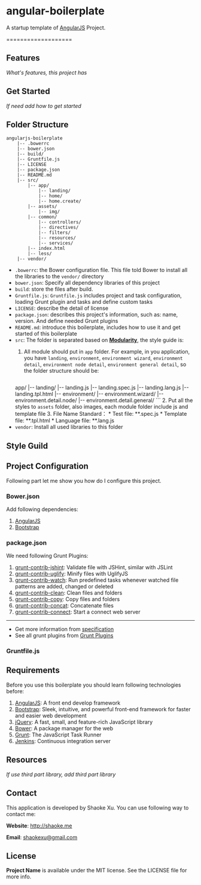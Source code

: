# angular-boilerplate

A startup template of [AngularJS](http://angularjs.org) Project.

===================

## Features
_What's features, this project has_

## Get Started
_If need add how to get started_

## Folder Structure


```
angularjs-boilerplate
    |-- .bowerrc
    |-- bower.json
    |-- build/
    |-- Gruntfile.js
    |-- LICENSE
    |-- package.json
    |-- README.md
    |-- src/
        |-- app/
            |-- landing/
            |-- home/
            |-- home.create/
        |-- assets/
            |-- img/
        |-- common/
            |-- controllers/
            |-- directives/
            |-- filters/
            |-- resources/
            |-- services/
        |-- index.html
        |-- less/
    |-- vendor/
```

*  `.bowerrc`: the Bower configuration file. This file told Bower to install all the libraries to the `vendor/` directory
*  `bower.json`: Specify all dependency libraries of this project
*  `build`: store the files after build.
*  `Gruntfile.js`: `Gruntfile.js` includes project and task configuration, loading Grunt plugin and tasks and define custom tasks
*  `LICENSE`: describe the detail of license
*  `package.json`: describes this project's information, such as: name, version. And define needed Grunt plugins
* `README.md`:  introduce this boilerplate, includes how to use it and get started of this boilerplate
* `src`: The folder is separated based on [__Modularity__](http://cliffmeyers.com/blog/2013/4/21/code-organization-angularjs-javascript), the style guide is:
    1. All  module should put in `app` folder. For example, in you application, you have `landing`, `environment`, `environment wizard`, `environment detail`, `environment node detail`, `environment general detail`, so the folder structure should be: 

        ```
    app/
        |-- landing/
            |-- landing.js
            |-- landing.spec.js
            |-- landing.lang.js
            |-- landing.tpl.html
        |-- environment/
        |-- environment.wizard/
        |-- environment.detail.node/
        |-- environment.detail.general/
        ```
    2. Put all the styles to `assets` folder, also images, each module folder include js and template file
    3. File Name Standard：
        * Test file:          **.spec.js
        * Template file: **.tpl.html
        * Language file: **.lang.js
 * `vendor`:  Install all used libraries to this folder

## Style Guild

## Project Configuration

Following part let me show you how do I configure this project.

### Bower.json

Add following dependencies:

1. [AngularJS](http://angularjs.org)
2. [Bootstrap](http://getbootstrap.com/2.3.2/)

### package.json

We need following Grunt Plugins:

1. [grunt-contrib-jshint](https://npmjs.org/package/grunt-contrib-jshint): Validate file with JSHint, similar with JSLint
2. [grunt-contrib-uglify](https://npmjs.org/package/grunt-contrib-uglify): Minify files with UglifyJS
3. [grunt-contrib-watch](https://npmjs.org/package/grunt-contrib-watch): Run predefined tasks whenever watched file patterns are added, changed or deleted
4. [grunt-contrib-clean](https://npmjs.org/package/grunt-contrib-clean): Clean files and folders
5. [grunt-contrib-copy](https://npmjs.org/package/grunt-contrib-copy): Copy files and folders
6. [grunt-contrib-concat](https://npmjs.org/package/grunt-contrib-concat):  Concatenate files
7. [grunt-contrib-connect](https://npmjs.org/package/grunt-contrib-connect): Start a connect web server

-------
* Get more information from [specification](https://npmjs.org/doc/json.html)
* See all grunt plugins from [Grunt Plugins](http://gruntjs.com/plugins#/)

### Gruntfile.js

## Requirements

Before you use this boilerplate you should learn following technologies before:

1. [AngularJS](http://angularjs.org): A front end develop framework
2. [Bootstrap](http://getbootstrap.com/2.3.2/): Sleek, intuitive, and powerful front-end framework for faster and easier web development
3. [jQuery](http://jquery.com): A fast, small, and feature-rich JavaScript library
4. [Bower](http://bower.io): A package manager for the web
5. [Grunt](http://gruntjs.com): The JavaScript Task Runner
6. [Jenkins](http://jenkins-ci.org): Continuous integration server

## Resources
_If use third part library, add third part library_

## Contact
This application is developed by Shaoke Xu. You can use following way to contact me:

**Website**: <http://shaoke.me>

**Email**: [ shaokexu@gmail.com ](shaokexu@gmail.com)

## License
**Project Name** is available under the MIT license. See the LICENSE file for more info.
